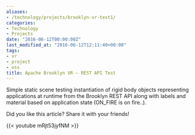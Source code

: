 ```yaml
---
aliases:
- /technology/projects/brooklyn-vr-test1/
categories:
- Technology
- Projects
date: "2016-06-12T00:00:00Z"
last_modified_at: "2016-06-12T12:11:40+00:00"
tags:
- vr
- project
- oss
title: Apache Brooklyn VR – REST API Test
---
```


Simple static scene testing instantiation of rigid body objects representing applications at runtime from the Brooklyn REST API along with labels and material based on application state (ON_FIRE is on fire..).

Did you like this article? Share it with your friends!

{{< youtube mRjt53jyfNM >}}